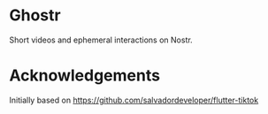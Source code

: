 # Ghostr

Short videos and ephemeral interactions on Nostr.


# Acknowledgements

Initially based on https://github.com/salvadordeveloper/flutter-tiktok


